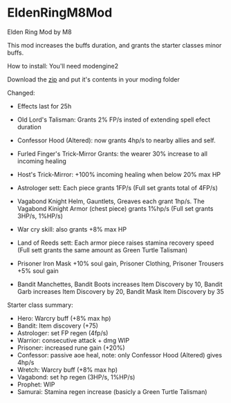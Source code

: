 # EldenRingM8Mod
Elden Ring Mod by M8

This mod increases the buffs duration, and grants the starter classes minor buffs.

How to install:
You'll need modengine2

Download the [zip](https://github.com/Sandormate0513/Elden_Ring_Mod_by_M8/archive/refs/heads/main.zip) and put it's contents in your moding folder

Changed:
- Effects last for 25h
- Old Lord's Talisman: Grants 2% FP/s insted of extending spell efect duration

- Confessor Hood (Altered): now grants 4hp/s to nearby allies and self.
- Furled Finger's Trick-Mirror Grants: the wearer 30% increase to all incoming healing
- Host's Trick-Mirror: +100% incoming healing when below 20% max HP
- Astrologer sett: Each piece grants 1FP/s (Full set grants total of 4FP/s)
- Vagabond Knight Helm, Gauntlets, Greaves each grant 1hp/s. The Vagabond Kinight Armor (chest piece) grants 1%hp/s (Full set grants 3HP/s, 1%HP/s) 
- War cry skill: also grants +8% max HP
- Land of Reeds sett: Each armor piece raises stamina recovery speed (Full sett grants the same amount as Green Turtle Talisman)
- Prisoner Iron Mask +10% soul gain, Prisoner Clothing, Prisoner Trousers +5% soul gain
- Bandit Manchettes, Bandit Boots increases Item Discovery by 10, Bandit Garb increases Item Discovery by 20, Bandit Mask Item Discovery by 35


Starter class summary:
- Hero: Warcry buff (+8% max hp)
- Bandit: Item discovery (+75)
- Astrologer: set FP regen (4fp/s)
- Warrior: consecutive attack + dmg WIP
- Prisoner: increased rune gain (+20%)
- Confessor: passive aoe heal, note: only Confessor Hood (Altered) gives 4hp/s
- Wretch: Warcry buff (+8% max hp)
- Vagabond: set hp regen (3HP/s, 1%HP/s)
- Prophet: WIP
- Samurai: Stamina regen increase (basicly a Green Turtle Talisman)
